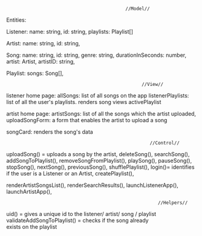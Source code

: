                                                 //Model//

Entities:
   
   Listener: 
      name: string, 
      id: string, 
      playlists: Playlist[]

   Artist:
      name: string,
      id: string, 

   Song: 
      name: string,
      id: string,
      genre: string,
      durationInSeconds: number,
      artist: Artist,
      artistID: string,

   Playlist: 
      songs: Song[], 
  


                                                      //View//

listener home page:
   allSongs: list of all songs on the app
   listenerPlaylists: list of all the user's playlists. renders song views
   activePlaylist

artist home page:
   artistSongs: list of all the songs which the artist uploaded,
   uploadSongForm: a form that enables the artist to upload a song

songCard: renders the song's data  



                                                         //Control//

uploadSong() = uploads a song by the artist,
deleteSong(),
searchSong(),
addSongToPlaylist(),
removeSongFromPlaylist(), 
playSong(),
pauseSong(), 
stopSong(),
nextSong(),
previousSong(), 
shufflePlaylist(),
login()= identifies if the user is a Listener or an Artist, 
createPlaylist(),

renderArtistSongsList(), 
renderSearchResults(), 
launchListenerApp(),
launchArtistApp(),
 


                                                            //Helpers//

uid() = gives a unique id to the  listener/ artist/ song / playlist
validateAddSongToPlaylist() = checks if the song already exists on the playlist